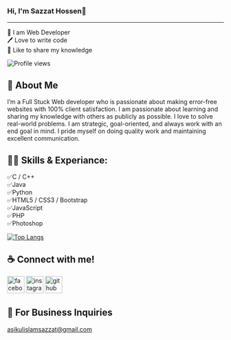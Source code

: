 ### Hi, I'm Sazzat Hossen👋
---
👑 I am Web Developer  
🖊️ Love to write code  
🎤 Like to share my knowledge    

![Profile views](https://gpvc.arturio.dev/Sazzat-UGV)     

🚀 About Me
---   
I’m a Full Stuck Web developer who is passionate about making error-free websites with 100% client satisfaction. I am passionate about learning and sharing my knowledge with others as publicly as possible. I love to solve real-world problems. I am strategic, goal-oriented, and always work with an end goal in mind. I pride myself on doing quality work and maintaining excellent communication.   

👨‍💻 Skills & Experiance:   
---    
✅C / C++  
✅Java  
✅Python  
✅HTML5 / CSS3 / Bootstrap   
✅JavaScript  
✅PHP  
✅Photoshop     

[![Top Langs](https://github-readme-stats.vercel.app/api/top-langs/?username=Sazzat-UGV)](https://github.com/anuraghazra/github-readme-stats)

☕ Connect with me!   
---


[<img src='https://cdn.jsdelivr.net/npm/simple-icons@3.0.1/icons/facebook.svg' alt='facebook' height='40'>](https://www.facebook.com/artless.sazzat.1)
[<img src='https://cdn.jsdelivr.net/npm/simple-icons@3.0.1/icons/instagram.svg' alt='instagram' height='40'>](https://www.instagram.com/sazzat_official/)
[<img src='https://cdn.jsdelivr.net/npm/simple-icons@3.0.1/icons/github.svg' alt='github' height='40'>](https://github.com/Sazzat-UGV)
                                                                                                                                              
📧 For Business Inquiries
---
asikulislamsazzat@gmail.com

